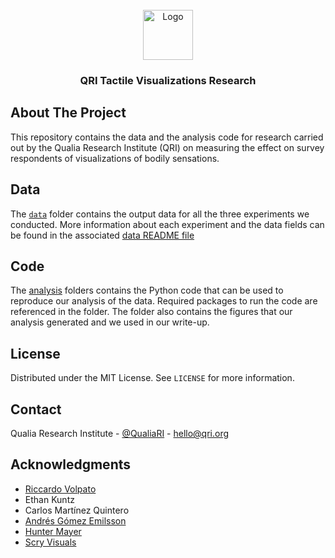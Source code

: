 <!-- PROJECT LOGO -->
<br />
<div align="center">
    <img src="https://qri.org/images/small-qri-logo.png" alt="Logo" width="80" height="80">
</div>

<h3 align="center">QRI Tactile Visualizations Research</h3>

## About The Project

This repository contains the data and the analysis code for research carried out by the Qualia Research Institute (QRI) on measuring the effect on survey respondents of visualizations of bodily sensations.

## Data
The [`data`](data) folder contains the output data for all the three experiments we conducted. More information about each experiment and the data fields can be found in the associated [data README file](data/README.md)

## Code
The [analysis](analysis) folders contains the Python code that can be used to reproduce our analysis of the data. Required packages to run the code are referenced in the folder. The folder also contains the figures that our analysis generated and we used in our write-up.


## License
Distributed under the MIT License. See `LICENSE` for more information.


## Contact
Qualia Research Institute - [@QualiaRI](https://twitter.com/QualiaRI) - hello@qri.org

<!-- ACKNOWLEDGMENTS -->
## Acknowledgments

* [Riccardo Volpato](https://twitter.com/ricvolpe)
* Ethan Kuntz
* Carlos Martínez Quintero
* [Andrés Gómez Emilsson](https://twitter.com/algekalipso)
* [Hunter Mayer](https://twitter.com/qualiacomputer)
* [Scry Visuals](https://twitter.com/Scrygl)
